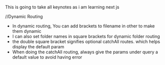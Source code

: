 This is going to take all keynotes as i am learning next js

//Dynamic Routing

- In dynamic routing, You can add brackets to filename in other to make them dynamic
- I can also set folder names in square brackets for dynamic folder routing
- the double square bracket signifies optional catchAll routes. which helps display the default param
- When doing the catchAll routing, always give the params under query a default value to avoid having error

